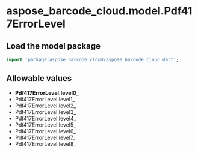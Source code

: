 # aspose_barcode_cloud.model.Pdf417ErrorLevel

## Load the model package

```dart
import 'package:aspose_barcode_cloud/aspose_barcode_cloud.dart';
```

## Allowable values

* **Pdf417ErrorLevel.level0_**
* Pdf417ErrorLevel.level1_
* Pdf417ErrorLevel.level2_
* Pdf417ErrorLevel.level3_
* Pdf417ErrorLevel.level4_
* Pdf417ErrorLevel.level5_
* Pdf417ErrorLevel.level6_
* Pdf417ErrorLevel.level7_
* Pdf417ErrorLevel.level8_

